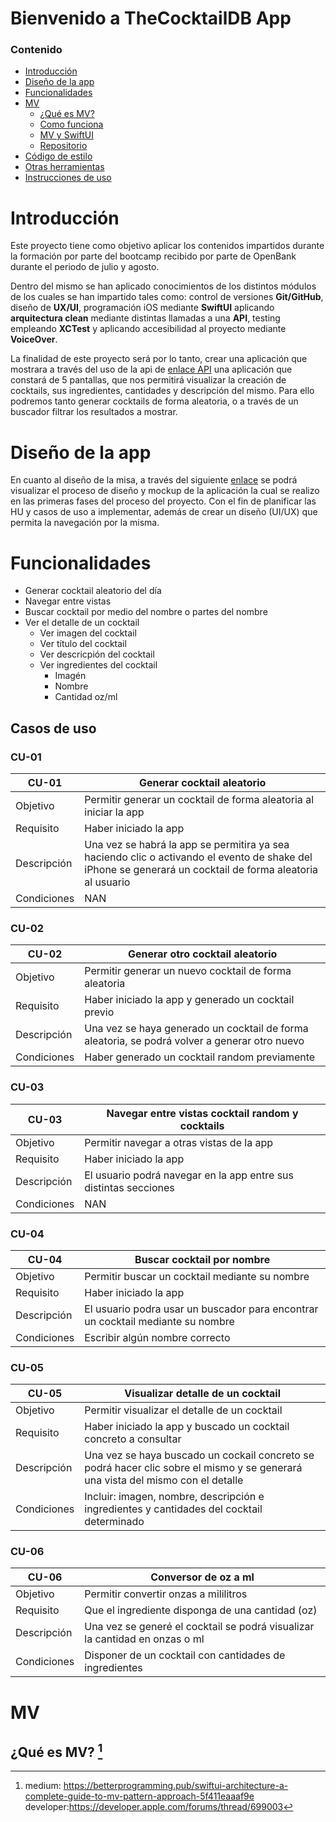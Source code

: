 
# Bienvenido a TheCocktailDB App

### Contenido
- [Introducción](#Introducción)
- [Diseño de la app](#figma)
- [Funcionalidades]()
- [MV](#mv)
  - [¿Qué es MV?]()
  - [Como funciona]()
  - [MV y SwiftUI]()
  - [Repositorio]()
- [Código de estilo]()
- [Otras herramientas]()
- [Instrucciones de uso]()

# Introducción
Este proyecto tiene como objetivo aplicar los contenidos impartidos durante la formación por parte del bootcamp recibido por parte de OpenBank durante el periodo de julio y agosto. 

Dentro del mismo se han aplicado conocimientos de los distintos módulos de los cuales se han impartido tales como: control de versiones **Git/GitHub**, diseño de **UX/UI**, programación iOS mediante **SwiftUI** aplicando **arquitectura clean** mediante distintas llamadas a una **API**, testing empleando **XCTest** y aplicando accesibilidad al proyecto mediante **VoiceOver**.

La finalidad de este proyecto será por lo tanto, crear una aplicación que mostrara a través del uso de la api de [enlace API](https://www.thecocktaildb.com/) una aplicación que constará de 5 pantallas, que nos permitirá visualizar la creación de cocktails, sus ingredientes, cantidades y descripción del mismo. Para ello podremos tanto generar cocktails de forma aleatoria, o a través de un buscador filtrar los resultados a mostrar.

# Diseño de la app
En cuanto al diseño de la misa, a través del siguiente [enlace]() se podrá visualizar el proceso de diseño y mockup de la aplicación la cual se realizo en las primeras fases del proceso del proyecto. Con el fin de planificar las HU y casos de uso a implementar, además de crear un diseño (UI/UX) que permita la navegación por la misma.

# Funcionalidades
- Generar cocktail aleatorio del día
- Navegar entre vistas
- Buscar cocktail por medio del nombre o partes del nombre
- Ver el detalle de un cocktail
  - Ver imagen del cocktail
  - Ver título del cocktail
  - Ver descricpión del cocktail
  - Ver ingredientes del cocktail
    - Imagén
    - Nombre
    - Cantidad oz/ml

## Casos de uso

### CU-01
| CU-01 | Generar cocktail aleatorio |
| ----------- | ----------- |
| Objetivo | Permitir generar un cocktail de forma aleatoria al iniciar la app |
| Requisito | Haber iniciado la app |
| Descripción | Una vez se habrá la app se permitira ya sea haciendo clic o activando el evento de shake del iPhone se generará un cocktail de forma aleatoria al usuario   |
| Condiciones | NAN   |

### CU-02
| CU-02 | Generar otro cocktail aleatorio |
| ----------- | ----------- |
| Objetivo | Permitir generar un nuevo cocktail de forma aleatoria |
| Requisito | Haber iniciado la app y generado un cocktail previo |
| Descripción | Una vez se haya generado un cocktail de forma aleatoria, se podrá volver a generar otro nuevo   |
| Condiciones | Haber generado un cocktail random previamente   |

### CU-03
| CU-03 | Navegar entre vistas cocktail random y cocktails |
| ----------- | ----------- |
| Objetivo | Permitir navegar a otras vistas de la app |
| Requisito | Haber iniciado la app |
| Descripción | El usuario podrá navegar en la app entre sus distintas secciones   |
| Condiciones | NAN   |


### CU-04
| CU-04 | Buscar cocktail por nombre |
| ----------- | ----------- |
| Objetivo | Permitir buscar un cocktail mediante su nombre |
| Requisito | Haber iniciado la app |
| Descripción | El usuario podra usar un buscador para encontrar un cocktail mediante su nombre  |
| Condiciones | Escribir algún nombre correcto   |

### CU-05
| CU-05 | Visualizar detalle de un cocktail |
| ----------- | ----------- |
| Objetivo | Permitir visualizar el detalle de un cocktail |
| Requisito | Haber iniciado la app y buscado un cocktail concreto a consultar |
| Descripción | Una vez se haya buscado un cockail concreto se podrá hacer clic sobre el mismo y se generará una vista del mismo con el detalle   |
| Condiciones | Incluir: imagen, nombre, descripción e ingredientes y cantidades del cocktail determinado   |

### CU-06
| CU-06 | Conversor de oz a ml |
| ----------- | ----------- |
| Objetivo | Permitir convertir onzas a mililitros |
| Requisito | Que el ingrediente disponga de una cantidad (oz) |
| Descripción | Una vez se generé el cocktail se podrá visualizar la cantidad en onzas o ml   |
| Condiciones | Disponer de un cocktail con cantidades de ingredientes   |

# MV

## ¿Qué es MV? [^1]
[^1]: medium: https://betterprogramming.pub/swiftui-architecture-a-complete-guide-to-mv-pattern-approach-5f411eaaaf9e developer:https://developer.apple.com/forums/thread/699003

